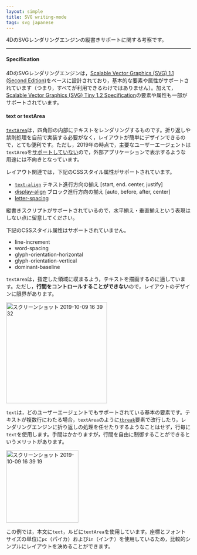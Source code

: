 ```yaml
---
layout: simple
title: SVG writing-mode
tags: svg japanese
---
```


4DのSVGレンダリングエンジンの縦書きサポートに関する考察です。

<!--more-->

---

#### Specification

4DのSVGレンダリングエンジンは，[Scalable Vector Graphics (SVG) 1.1 (Second Edition)](https://www.w3.org/TR/SVG11/)をベースに設計されており，基本的な要素や属性がサポートされています（つまり，すべてが利用できるわけではありません）。加えて，[Scalable Vector Graphics (SVG) Tiny 1.2 Specification](https://www.w3.org/TR/SVGTiny12/)の要素や属性も一部がサポートされています。

#### text or textArea

[``textArea``](https://www.w3.org/TR/SVGTiny12/text.html)は，四角形の内部にテキストをレンダリングするものです。折り返しや禁則処理を自前で実装する必要がなく，レイアウトが簡単にデザインできるので，とても便利です。ただし，2019年の時点で，主要なユーザーエージェントは``textArea``を[サポートしていない](https://caniuse.com/#search=svg)ので，外部アプリケーションで表示するような用途には不向きとなっています。

レイアウト関連では，下記のCSSスタイル属性がサポートされています。

* [``text-align``](https://www.w3.org/TR/SVGTiny12/text.html#TextAlignProperty) テキスト進行方向の揃え [start, end. center, justify]
* [display-align](https://www.w3.org/TR/SVGTiny12/text.html#DisplayAlignProperty) ブロック進行方向の揃え [auto, before, after, center]
* [letter-spacing](https://www.w3.org/TR/SVG11/text.html#LetterSpacingProperty)

縦書きスクリプトがサポートされているので，水平揃え・垂直揃えという表現はしない点に留意してください。

下記のCSSスタイル属性はサポートされていません。

* line-increment
* word-spacing
* glyph-orientation-horizontal
* glyph-orientation-vertical
* dominant-baseline

``textArea``は，指定した領域に収まるよう，テキストを描画するのに適しています。ただし，**行間をコントロールすることができない**ので，レイアウトのデザインに限界があります。

<img width="275" alt="スクリーンショット 2019-10-09 16 39 32" src="https://user-images.githubusercontent.com/1725068/66461160-63726e00-eab3-11e9-87d9-7a8650c647d6.png">

``text``は，どのユーザーエージェントでもサポートされている基本の要素です。テキストが複数行にわたる場合，``textArea``のように[``tbreak``](https://www.w3.org/TR/SVGTiny12/text.html#tbreakElement)要素で改行したり，レンダリングエンジンに折り返しの処理を任せたりするようなことはせず，行毎に``text``を使用します。手間はかかりますが，行間を自由に制御することができるというメリットがあります。

<img width="197" alt="スクリーンショット 2019-10-09 16 39 19" src="https://user-images.githubusercontent.com/1725068/66461150-5d7c8d00-eab3-11e9-83fc-0108b559945c.png">

この例では，本文に``text``，ルビに``textArea``を使用しています。座標とフォントサイズの単位に``pc``（パイカ）および``in``（インチ）を使用しているため，比較的シンプルにレイアウトを決めることができます。
